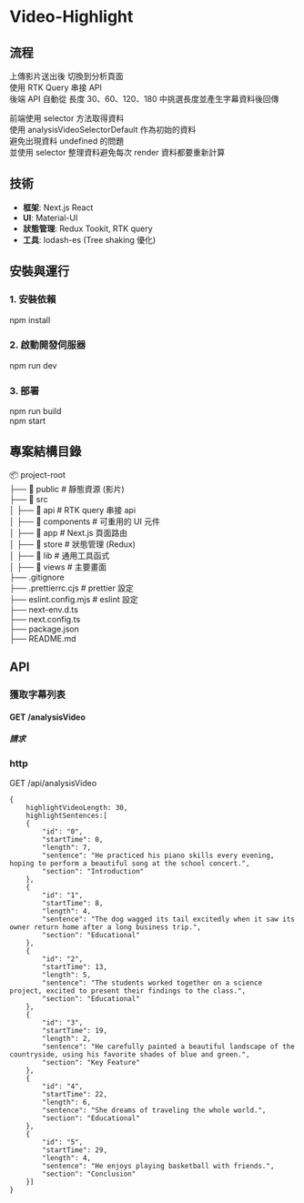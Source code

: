 # Video-Highlight


## 流程

上傳影片送出後 切換到分析頁面  
使用 RTK Query 串接 API  
後端 API 自動從 長度 30、60、120、180 中挑選長度並產生字幕資料後回傳  

前端使用 selector 方法取得資料  
使用 analysisVideoSelectorDefault 作為初始的資料  
避免出現資料 undefined 的問題  
並使用 selector 整理資料避免每次 render 資料都要重新計算  
 
## 技術

- **框架**: Next.js React
- **UI**: Material-UI
- **狀態管理**: Redux Tookit, RTK query
- **工具**: lodash-es (Tree shaking 優化)

## 安裝與運行

### 1. 安裝依賴
npm install

### 2. 啟動開發伺服器
npm run dev

### 3. 部署
npm run build  
npm start

## 專案結構目錄

📦 project-root  
├── 📁 public        # 靜態資源 (影片)  
├── 📁 src  
│   ├── 📁 api        # RTK query 串接 api  
│   ├── 📁 components  # 可重用的 UI 元件  
│   ├── 📁 app       # Next.js 頁面路由  
│   ├── 📁 store       # 狀態管理 (Redux)  
│   ├── 📁 lib       # 通用工具函式  
│   ├── 📁 views      # 主要畫面  
├── .gitignore  
├── .prettierrc.cjs     # prettier 設定  
├── eslint.config.mjs   # eslint 設定  
├── next-env.d.ts  
├── next.config.ts  
├── package.json  
├── README.md  

## API 


### **獲取字幕列表**
#### GET /analysisVideo
##### **請求**

### http
GET /api/analysisVideo
```
{
    highlightVideoLength: 30,
    highlightSentences:[
    {
        "id": "0",
        "startTime": 0,
        "length": 7,
        "sentence": "He practiced his piano skills every evening, hoping to perform a beautiful song at the school concert.",
        "section": "Introduction"
    },
    {
        "id": "1",
        "startTime": 8,
        "length": 4,
        "sentence": "The dog wagged its tail excitedly when it saw its owner return home after a long business trip.",
        "section": "Educational"
    },
    {
        "id": "2",
        "startTime": 13,
        "length": 5,
        "sentence": "The students worked together on a science project, excited to present their findings to the class.",
        "section": "Educational"
    },
    {
        "id": "3",
        "startTime": 19,
        "length": 2,
        "sentence": "He carefully painted a beautiful landscape of the countryside, using his favorite shades of blue and green.",
        "section": "Key Feature"
    },
    {
        "id": "4",
        "startTime": 22,
        "length": 6,
        "sentence": "She dreams of traveling the whole world.",
        "section": "Educational"
    },
    {
        "id": "5",
        "startTime": 29,
        "length": 4,
        "sentence": "He enjoys playing basketball with friends.",
        "section": "Conclusion"
    }]
}
```
